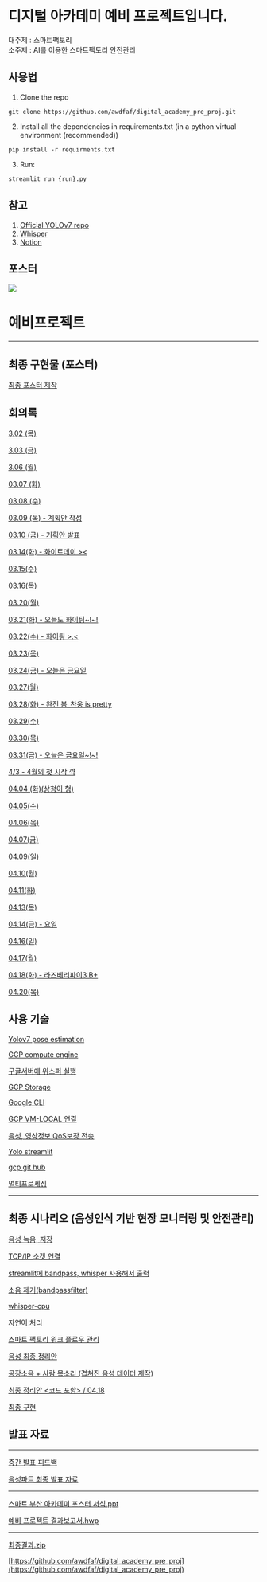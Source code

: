 # 디지털 아카데미 예비 프로젝트입니다.


대주제 : 스마트팩토리  
소주제 : AI를 이용한 스마트팩토리 안전관리



## 사용법

1. Clone the repo
``` shell
git clone https://github.com/awdfaf/digital_academy_pre_proj.git
```
2. Install all the dependencies in requirements.txt (in a python virtual environment (recommended))
``` shell
pip install -r requirments.txt
```
3. Run:
``` shell
streamlit run {run}.py
```
## 참고
1. [Official YOLOv7 repo](https://github.com/WongKinYiu/yolov7)
2. [Whisper](https://github.com/openai/whisper)
3. [Notion](https://awdfaf.notion.site/awdfaf/fa021383782340b8870e83afff8c0fb4)


## 포스터
![](https://i.esdrop.com/d/f/wOHvMVoIES/FIQyCcua4r.png)


# 예비프로젝트

---

## 최종 구현물 (포스터)

[최종 포스터 제작](https://www.notion.so/4649b29a8b434d1b9a77c43da8745064?pvs=21)

## 회의록

[3.02 (목)](https://www.notion.so/3-02-593628f4e4594e31b86f1f3e783802ee?pvs=21)

[3.03 (금)](https://www.notion.so/3-03-b9b5437afae14a64b79bd127dc90c069?pvs=21)

[3.06 (월)](https://www.notion.so/3-06-701d71c9ef0f4837b925a7a21d3b3b6d?pvs=21)

[03.07 (화)](https://www.notion.so/03-07-0b3a1d14e3cf412d9d16d604dfe6095a?pvs=21)

[03.08 (수)](https://www.notion.so/03-08-3cd7b91d6b64417fa4e78440cd1da1ea?pvs=21)

[03.09 (목) - 계획안 작성 ](https://www.notion.so/03-09-d2a5443ddfb94deb93ade117da6e44e5?pvs=21)

[03.10 (금) - 기획안 발표](https://www.notion.so/03-10-dd642e4e93ae4e6a8750dfc0f50b665d?pvs=21)

[03.14(화) - 화이트데이 ><](https://www.notion.so/03-14-724999b5adb6499ea7dfedf0febf03ec?pvs=21)

[03.15(수)](https://www.notion.so/03-15-70b1f09311484744987fbaf67fea0652?pvs=21)

[03.16(목)](https://www.notion.so/03-16-f03e121f649441df92101f72d675da18?pvs=21)

[03.20(월)](https://www.notion.so/03-20-0f1a09191bbe46b981d15397b0c6ef38?pvs=21)

[03.21(화) - 오늘도 화이팅~!~!](https://www.notion.so/03-21-6c97f946b33d484296dccfa2dc8fb777?pvs=21)

[03.22(수) - 화이틩 >.<](https://www.notion.so/03-22-6c1b41b8f27e465fb59a349e63749b87?pvs=21)

[03.23(목)](https://www.notion.so/03-23-a84abbc080a04facaf25e3a750fbf9c9?pvs=21)

[03.24(금) - 오늘은 금요일](https://www.notion.so/03-24-88072844aa8f4dd3ab09632dc3558713?pvs=21)

[03.27(월)](https://www.notion.so/03-27-dd1383c16b3545b0881312239379d6a1?pvs=21)

[03.28(화) - 완전 봄_찬웅 is pretty](https://www.notion.so/03-28-_-is-pretty-ccb039e4f1394d8eb583b8edaee86f65?pvs=21)

[03.29(수)](https://www.notion.so/03-29-5e47372f1c5a4e49b37ab0dddc057f97?pvs=21)

[03.30(목)](https://www.notion.so/03-30-495d1bb58c4146f6a48bee182ffb951a?pvs=21)

[03.31(금) - 오늘은 금요일~!~!](https://www.notion.so/03-31-e07f6187cba1410b9e367e2bf094669e?pvs=21)

[4/3 - 4월의 첫 시작 꺅](https://www.notion.so/4-3-4-f89645dae3d947babb27c69a1f08d694?pvs=21)

[04.04 (화)(상청이 형)](https://www.notion.so/04-04-8e75a59e05144b8fbf1746fd44bd1c2d?pvs=21)

[04.05(수)](https://www.notion.so/04-05-dd949adb833047569fc03016a8652b17?pvs=21)

[04.06(목)](https://www.notion.so/04-06-d3787fceacfb4ba2a29b10d3e08fefaf?pvs=21)

[04.07(금)](https://www.notion.so/04-07-111ef21896724655bc47a27cfdbc9410?pvs=21)

[04.09(일)](https://www.notion.so/04-09-0810020f579c4e8f9aa433c3fbc255cc?pvs=21)

[04.10(월)](https://www.notion.so/04-10-8f1ae7f4535b4fcf940c5d4868e05712?pvs=21)

[04.11(화)](https://www.notion.so/04-11-de34b00b2e904f0b88114bb4cf24c76f?pvs=21)

[04.13(목)](https://www.notion.so/04-13-a8a6d4b151ca47b5a615378f7b9de8d7?pvs=21)

[04.14(금) - 요일](https://www.notion.so/04-14-27aa493c13534f1ea8f961b60a42c046?pvs=21)

[04.16(일)](https://www.notion.so/04-16-613b12d53ca349409a641933841c5766?pvs=21)

[04.17(월)](https://www.notion.so/04-17-830d1136a21946a886b90c4e104b4375?pvs=21)

[04.18(화) - 라즈베리파이3 B+](https://www.notion.so/04-18-3-B-8e6a50cec46d41828ac982cf23b6ca9a?pvs=21)

[04.20(목)](https://www.notion.so/04-20-3b4c8cf18abf4e0c8cc73fc6e07a607c?pvs=21)

## 사용 기술

[Yolov7 pose estimation](https://www.notion.so/Yolov7-pose-estimation-bc9ff5e8e8ee4ed1b7f0a34b90a32137?pvs=21)

[GCP compute engine](https://www.notion.so/GCP-compute-engine-0edcf80894b6499f990e1549ff691c30?pvs=21)

[구글서버에 위스퍼 실행](https://www.notion.so/f165e7a529e944e889cd2c2e2a2d07d4?pvs=21)

[GCP Storage](https://www.notion.so/GCP-Storage-df27739fbd5546e98e045b3122ab57b7?pvs=21)

[Google CLI](https://www.notion.so/Google-CLI-8ae1db77e09b4c4abd6077a4a6099bfd?pvs=21)

[GCP VM-LOCAL 연결](https://www.notion.so/GCP-VM-LOCAL-868c4912421943fab5d7ff243d8e56ff?pvs=21)

[음성, 영상정보 QoS보장 전송](https://www.notion.so/QoS-835e334f7a1f4d01b97ce67bf75ddded?pvs=21)

[Yolo streamlit](https://www.notion.so/Yolo-streamlit-b8b05534e64d4d4abff44e76a64fe087?pvs=21)

[gcp git hub ](https://www.notion.so/gcp-git-hub-1c25260c8e8d4b5ab6f8be03cf8d2b00?pvs=21)

[멀티프로세싱](https://www.notion.so/165fae096f4741fc876b4494c88b82a4?pvs=21)

---

## 최종 시나리오 (음성인식 기반 현장 모니터링 및 안전관리)

[음성 녹음, 저장 ](https://www.notion.so/6b1a3643c4064975965d861038910f99?pvs=21)

[TCP/IP 소켓 연결](https://www.notion.so/TCP-IP-c77dd7a51e214a6ab30bb0cf0712b423?pvs=21)

[streamlit에 bandpass, whisper 사용해서 출력](https://www.notion.so/streamlit-bandpass-whisper-00b18506e78148d2bf619ad27a0dca0e?pvs=21)

[소음 제거(bandpassfilter)](https://www.notion.so/bandpassfilter-fa42ada4823e40f3aad28f411388fab6?pvs=21)

[whisper-cpu](https://www.notion.so/whisper-cpu-2b35f4b56a5845d791ab4baa76129c49?pvs=21)

[자연어 처리](https://www.notion.so/2de4e06360ec421fa7c1373aab5ecba3?pvs=21)

[스마트 팩토리 워크 플로우 관리](https://www.notion.so/aa953b0e312e405fb94d1b9a1994f986?pvs=21)

[음성 최종 정리안](https://www.notion.so/3c606523f6ef4c459b6f5e72dbec5921?pvs=21)

[공장소음 + 사람 목소리 (겹쳐진 음성 데이터 제작)](https://www.notion.so/6970d9b4cd2e4439bbb0f8f2baca2d66?pvs=21)

[최종 정리안 <코드 포함> / 04.18](https://www.notion.so/04-18-48a33a9fb66d4056a30895e96c915629?pvs=21)

[최종 구현 ](https://www.notion.so/639fc974438848ee9331afad960acf7b?pvs=21)

## 발표 자료

---

[중간 발표 피드백](https://www.notion.so/d5b9ec42c5f3489ea96e6a77f7dc34fc?pvs=21)

[음성파트 최종 발표 자료](https://www.notion.so/3992ccd1516241dfab65470878e5556e?pvs=21)

---

[스마트 부산 아카데미 포스터 서식.ppt](%E1%84%8B%E1%85%A8%E1%84%87%E1%85%B5%E1%84%91%E1%85%B3%E1%84%85%E1%85%A9%E1%84%8C%E1%85%A6%E1%86%A8%E1%84%90%E1%85%B3%20fa021383782340b8870e83afff8c0fb4/%25EC%258A%25A4%25EB%25A7%2588%25ED%258A%25B8_%25EB%25B6%2580%25EC%2582%25B0_%25EC%2595%2584%25EC%25B9%25B4%25EB%258D%25B0%25EB%25AF%25B8_%25ED%258F%25AC%25EC%258A%25A4%25ED%2584%25B0_%25EC%2584%259C%25EC%258B%259D.ppt)

[예비 프로젝트 결과보고서.hwp](%E1%84%8B%E1%85%A8%E1%84%87%E1%85%B5%E1%84%91%E1%85%B3%E1%84%85%E1%85%A9%E1%84%8C%E1%85%A6%E1%86%A8%E1%84%90%E1%85%B3%20fa021383782340b8870e83afff8c0fb4/%25EC%2598%2588%25EB%25B9%2584_%25ED%2594%2584%25EB%25A1%259C%25EC%25A0%259D%25ED%258A%25B8_%25EA%25B2%25B0%25EA%25B3%25BC%25EB%25B3%25B4%25EA%25B3%25A0%25EC%2584%259C.hwp)

---

[최종결과.zip](%E1%84%8B%E1%85%A8%E1%84%87%E1%85%B5%E1%84%91%E1%85%B3%E1%84%85%E1%85%A9%E1%84%8C%E1%85%A6%E1%86%A8%E1%84%90%E1%85%B3%20fa021383782340b8870e83afff8c0fb4/%25EC%25B5%259C%25EC%25A2%2585%25EA%25B2%25B0%25EA%25B3%25BC.zip)

[https://github.com/awdfaf/digital_academy_pre_proj](https://github.com/awdfaf/digital_academy_pre_proj)
